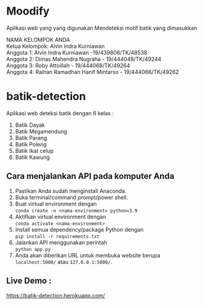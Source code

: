 # Moodify
Aplikasi web yang yang digunakan Mendeteksi motif batik yang dimasukkan <br/>

NAMA KELOMPOK ANDA  <br/>
Ketua Kelompok: Alvin Indra Kurniawan  <br/>
Anggota 1: Alvin Indra Kurniawan -19/439808/TK/48538 <br/>
Anggota 2:  Dimas Mahendra Nugraha - 19/444048/TK/49244 <br/>
Anggota 3: Roby Attoillah - 19/444068/TK/49264  <br/>
Anggota 4: Raihan Ramadhan Hanif Mintarso - 19/444066/TK/49262 <br/>

# batik-detection
Aplikasi web deteksi batik dengan 6 kelas :
1. Batik Dayak
2. Batik Megamendung
3. Batik Parang
4. Batik Poleng
5. Batik Ikat celup
6. Batik Kawung

## Cara menjalankan API pada komputer Anda

1. Pastikan Anda sudah menginstall Anaconda.
2. Buka terminal/command prompt/power shell.
3. Buat virtual environment dengan\
   `conda create -n <nama-environment> python=3.9`
4. Aktifkan virtual environment dengan\
   `conda activate <nama-environment>`
5. Install semua dependency/package Python dengan\
   `pip install -r requirements.txt`
6. Jalankan API menggunakan perintah\
   `python app.py`
7. Anda akan diberikan URL untuk membuka website berupa `localhost:5000/` atau `127.0.0.1:5000/`.

## Live Demo :
https://batik-detection.herokuapp.com/


<!-- aplikasi web ini akan memproses photo buku fisik yang kita input, setelahnya akan diproses dam akan menampilkan text hasil ringkasan dari foto buku.
untuk skematik kerangkanya seperti berukut>> <br/>

#### Skematik
![image info](./assets/skematik_PR5.png) <br/>

#### Paparan 
P
<br/>
Skematik masih dapat berubah sesuai dengan pertimbangan dan setelah mendapatkan ilmu baru ketika melakukan praktikum di modul selanjutnya.<br/> -->